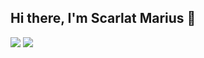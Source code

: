 ## Hi there, I'm Scarlat Marius 👋

[<img src="https://img.shields.io/badge/website-000000?style=for-the-badge&logo=About.me&logoColor=white"/>](https://marius004.github.io/me/)
[<img src = "https://img.shields.io/badge/LinkedIn-0077B5?style=for-the-badge&logo=linkedin&logoColor=white">](https://www.linkedin.com/in/marius-scarlat2004/)
